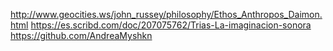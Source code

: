 


  
http://www.geocities.ws/john_russey/philosophy/Ethos_Anthropos_Daimon.html
https://es.scribd.com/doc/207075762/Trias-La-imaginacion-sonora
https://github.com/AndreaMyshkn
